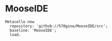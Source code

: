 # MooseIDE

```Smallalk
Metacello new
  repository: 'github://570gina/MooseIDE/src';
  baseline: 'MooseIDE';
  load.
```
